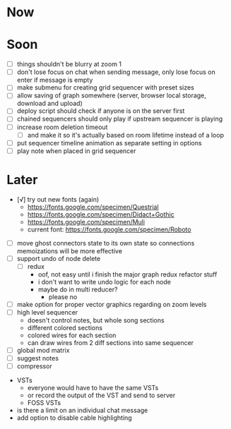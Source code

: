 # Now
	
# Soon
- [ ] things shouldn't be blurry at zoom 1
- [ ] don't lose focus on chat when sending message, only lose focus on enter if message is empty
- [ ] make submenu for creating grid sequencer with preset sizes
- [ ] allow saving of graph somewhere (server, browser local storage, download and upload)
- [ ] deploy script should check if anyone is on the server first
- [ ] chained sequencers should only play if upstream sequencer is playing
- [ ] increase room deletion timeout
	- [ ] and make it so it's actually based on room lifetime instead of a loop
- [ ] put sequencer timeline animation as separate setting in options
- [ ] play note when placed in grid sequencer

# Later
- [√] try out new fonts (again)
	- https://fonts.google.com/specimen/Questrial
	- https://fonts.google.com/specimen/Didact+Gothic
	- https://fonts.google.com/specimen/Muli
	- current font: https://fonts.google.com/specimen/Roboto
- [ ] move ghost connectors state to its own state so connections memoizations will be more effective
- [ ] support undo of node delete
	- [ ] redux
		- oof, not easy until i finish the major graph redux refactor stuff
		- i don't want to write undo logic for each node
		- maybe do in multi reducer?
			- please no
- [ ] make option for proper vector graphics regarding on zoom levels
- [ ] high level sequencer
	- doesn't control notes, but whole song sections
	- different colored sections
	- colored wires for each section
	- can draw wires from 2 diff sections into same sequencer
- [ ] global mod matrix
- [ ] suggest notes
- [ ] compressor
- VSTs
	- everyone would have to have the same VSTs
	- or record the output of the VST and send to server
	- FOSS VSTs
- is there a limit on an individual chat message
- add option to disable cable highlighting
